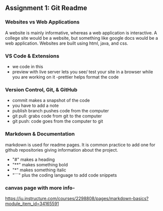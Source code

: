 ## Assignment 1: Git Readme

### Websites vs Web Applications

A website is mainly informative, whereas a web application is interactive. A college site would be a website, but something like google docs would be a web application. Websites are built using html, java, and css.

### VS Code & Extensions

- we code in this
- preview with live server lets you see/ test your site in a browser while you are working on it
  -prettier helps format the code

### Version Control, Git, & GitHub

- commit makes a snapshot of the code
- you have to add a note
- publish branch pushes code from the computer
- git pull: grabs code from git to the computer
- git push: code goes from the computer to git

### Markdown & Documentation

markdown is used for readme pages. It is common practice to add one for github repositories giving information about the project.

- "#" makes a heading
- "\*\*" makes something bold
- "\*" makes something italic
- "```" plus the coding language to add code snippets

### **canvas page with more info-**

https://iu.instructure.com/courses/2298808/pages/markdown-basics?module_item_id=34165591

